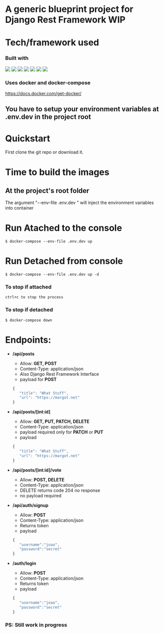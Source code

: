 # A generic blueprint project for Django Rest Framework WIP

# Tech/framework used
### Built with 

![](https://img.shields.io/static/v1?label=Python&message=v3.7.x&color=lightgreen) ![](https://img.shields.io/static/v1?label=Django&message=v3.1.2&color=yellow)
![](https://img.shields.io/static/v1?label=DjangoRestFramework&message=v3.12.1&color=red) 
![](https://img.shields.io/static/v1?label=Docker&message=19.03.13&color=blue) ![](https://img.shields.io/static/v1?label=Docker-compose&message=1.27.4&color=blue) 
![](https://img.shields.io/static/v1?label=Flake8&message=3.8.4&color=green)
![](https://img.shields.io/static/v1?label=travis-ci&message=ci&color=red) 



 ### Uses docker and docker-compose
 https://docs.docker.com/get-docker/

## You have to setup your environment variables at .env.dev in the project root




# Quickstart
First clone the git repo or download it. 

# Time to build the images
## At the project's root folder
The argument "--env-file .env.dev " will inject the environment variables into container

# Run Atached to the console
```console
$ docker-compose --env-file .env.dev up
```
# Run Detached from console
```console
$ docker-compose --env-file .env.dev up -d
```
### To stop if attached
```console
ctrl+c to stop the process
```

### To stop if detached
```console
$ docker-compose down
```

# Endpoints:
- **/api/posts**
    - Allow: **GET, POST**
    - Content-Type: application/json
    - Also Django Rest Framework Interface
    - payload for **POST**
     ```javascript
    {
        "title": "What Stuff",
        "url": "https://margot.net"
    }
    ```

- **/api/posts/[int:id]**
    - Allow: **GET, PUT, PATCH, DELETE**
    - Content-Type: application/json
    - payload required only for **PATCH** or **PUT**
    - payload
     ```javascript
    {
        "title": "What Stuff",
        "url": "https://margot.net"
    }
    
- **/api/posts/[int:id]/vote**
    - Allow: **POST, DELETE**
    - Content-Type: application/json
    - DELETE returns code 204 no response
    - no payload required
    
- **/api/auth/signup**
    - Allow: **POST**
    - Content-Type: application/json
    - Returns token
    - payload     
    ```javascript
    {
       "username":"joao",
       "password":"secret"
    }
    ```
- **/auth/login**
    - Allow: **POST**
    - Content-Type: application/json
    - Returns token
    - payload
    ```javascript
    {
       "username":"joao",
       "password":"secret"
    }
    ```
### PS: Still work in progress